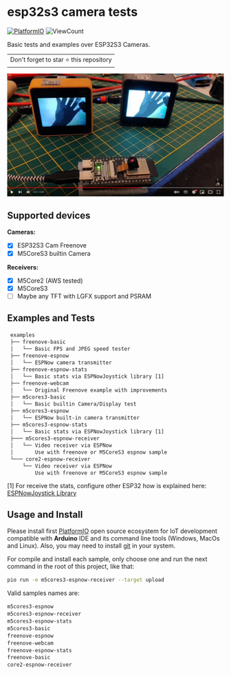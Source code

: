 # esp32s3 camera tests

[![PlatformIO](https://github.com/hpsaturn/esp32s3-cam/workflows/PlatformIO/badge.svg)](https://github.com/hpsaturn/esp32s3-cam/actions/) ![ViewCount](https://views.whatilearened.today/views/github/hpsaturn/esp32s3-cam.svg)  

Basic tests and examples over ESP32S3 Cameras.

<table>
  <tr>
    <td>
      Don't forget to star ⭐ this repository
    </td>
  </tr>
</table>

[![video demo](pictures/youtube.jpg)](https://youtu.be/zXIzP1TGlpA)

## Supported devices

**Cameras:**

- [x] ESP32S3 Cam Freenove
- [x] M5CoreS3 builtin Camera

**Receivers:**

- [x] M5Core2 (AWS tested)
- [x] M5CoreS3
- [ ] Maybe any TFT with LGFX support and PSRAM

## Examples and Tests

```
 examples 
 ├── freenove-basic
 │   └── Basic FPS and JPEG speed tester
 ├── freenove-espnow
 │   └── ESPNow camera transmitter
 ├── freenove-espnow-stats
 │   └── Basic stats via ESPNowJoystick library [1]
 ├── freenove-webcam
 │   └── Original Freenove example with improvements
 ├── m5cores3-basic
 │   └── Basic builtin Camera/Display test
 ├── m5cores3-espnow
 │   └── ESPNow built-in camera transmitter
 ├── m5cores3-espnow-stats
 │   └── Basic stats via ESPNowJoystick library [1]
 ├─── m5cores3-espnow-receiver
 │   └── Video receiver via ESPNow 
 │       Use with freenove or M5CoreS3 espnow sample
 └─── core2-espnow-receiver
     └── Video receiver via ESPNow 
         Use with freenove or M5CoreS3 espnow sample
```

[1] For receive the stats, configure other ESP32 how is explained here: [ESPNowJoystick Library](https://github.com/hpsaturn/espnow-joystick#readme)

## Usage and Install

Please install first [PlatformIO](http://platformio.org/) open source ecosystem for IoT development compatible with **Arduino** IDE and its command line tools (Windows, MacOs and Linux). Also, you may need to install [git](http://git-scm.com/) in your system.

For compile and install each sample, only choose one and run the next command in the root of this project, like that:

```bash
pio run -e m5cores3-espnow-receiver --target upload
```

Valid samples names are:  

```bash
m5cores3-espnow
m5cores3-espnow-receiver
m5cores3-espnow-stats
m5cores3-basic
freenove-espnow 
freenove-webcam
freenove-espnow-stats
freenove-basic 
core2-espnow-receiver
```
